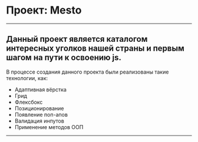 # Проект: Mesto 

------
Данный проект является каталогом интересных уголков нашей страны и первым шагом на пути к освоению js.  
------
В процессе создания данного проекта были реализованы такие технологии, как:  
- Адаптивная вёрстка
- Грид
- Флексбокс
- Позиционирование
- Появление поп-апов
- Валидация инпутов
- Применение методов ООП
------
